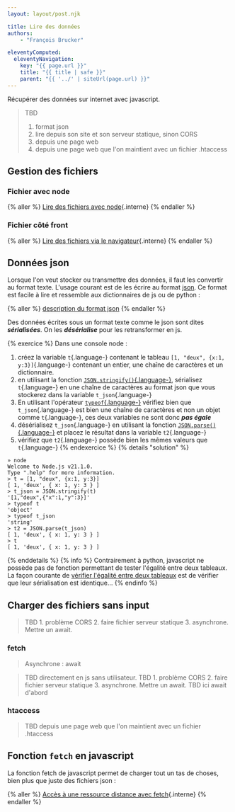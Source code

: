 ```yaml
---
layout: layout/post.njk

title: Lire des données
authors:
    - "François Brucker"

eleventyComputed:
  eleventyNavigation:
    key: "{{ page.url }}"
    title: "{{ title | safe }}"
    parent: "{{ '../' | siteUrl(page.url) }}"
---
```


<!-- début résumé -->

Récupérer des données sur internet avec javascript.

<!-- fin résumé -->

> TBD
>
> 1. format json
> 2. lire depuis son site et son serveur statique, sinon CORS
> 3. depuis une page web
> 4. depuis une page web que l'on maintient avec un fichier .htaccess

## Gestion des fichiers

### Fichier avec node

{% aller %}
[Lire des fichiers avec node](fichiers-node){.interne}
{% endaller %}

### Fichier côté front

{% aller %}
[Lire des fichiers via le navigateur](fichiers-front){.interne}
{% endaller %}

## Données json

Lorsque l'on veut stocker ou transmettre des données, il faut les convertir au format texte. L'usage courant est de les écrire au format [json](https://fr.wikipedia.org/wiki/JavaScript_Object_Notation). Ce format est facile à lire et ressemble aux dictionnaires de js ou de python :

{% aller %}
[description du format json](https://www.json.org/json-fr.html)
{% endaller %}

Des données écrites sous un format texte comme le json sont dites ***sérialisées***. On les ***désérialise*** pour les retransformer en js.

{% exercice %}
Dans une console node :

1. créez la variable `t`{.language-} contenant le tableau `[1, "deux", {x:1, y:3}]`{.language-} contenant un entier, une chaîne de caractères et un dictionnaire.
2. en utilisant la fonction [`JSON.stringify()`{.language-}](https://developer.mozilla.org/en-US/docs/Web/JavaScript/Reference/Global_Objects/JSON/stringify), sérialisez `t`{.language-} en une chaîne de caractères au format json que vous stockerez dans la variable `t_json`{.language-}
3. En utilisant l'opérateur [`typeof`{.language-}](https://developer.mozilla.org/en-US/docs/Web/JavaScript/Reference/Operators/typeof) vérifiez bien que `t_json`{.language-} est bien une chaîne de caractères et non un objet comme `t`{.language-}, ces deux variables ne sont donc ***pas égale***
4. désérialisez `t_json`{.language-} en utilisant la fonction [`JSON.parse()`{.language-}](https://developer.mozilla.org/en-US/docs/Web/JavaScript/Reference/Global_Objects/JSON/parse) et placez le résultat dans la variable `t2`{.language-}
5. vérifiez que `t2`{.language-} possède bien les mêmes valeurs que `t`{.language-}
{% endexercice %}
{% details "solution" %}

```shell
» node                        
Welcome to Node.js v21.1.0.
Type ".help" for more information.
> t = [1, "deux", {x:1, y:3}]
[ 1, 'deux', { x: 1, y: 3 } ]
> t_json = JSON.stringify(t)
'[1,"deux",{"x":1,"y":3}]'
> typeof t
'object'
> typeof t_json
'string'
> t2 = JSON.parse(t_json)
[ 1, 'deux', { x: 1, y: 3 } ]
> t
[ 1, 'deux', { x: 1, y: 3 } ]
```

{% enddetails %}
{% info %}
Contrairement à python, javascript ne possède pas de fonction permettant de tester l'égalité entre deux tableaux. La façon courante de [vérifier l'égalité entre deux tableaux](https://www.freecodecamp.org/news/how-to-compare-arrays-in-javascript/) est de vérifier que leur sérialisation est identique...
{% endinfo %}

## Charger des fichiers sans input

> TBD 1. problème CORS 2. faire fichier serveur statique 3. asynchrone. Mettre un await.

### fetch

> Asynchrone : await

> TBD directement en js sans utilisateur.
> TBD 1. problème CORS 2. faire fichier serveur statique 3. asynchrone. Mettre un await.
> TBD ici await d'abord

### htaccess

> TBD depuis une page web que l'on maintient avec un fichier .htaccess

## Fonction `fetch` en javascript

La fonction fetch de javascript permet de charger tout un tas de choses, bien plus que juste des fichiers json :

{% aller %}
[Accès à une ressource distance avec fetch](fetch){.interne}
{% endaller %}
